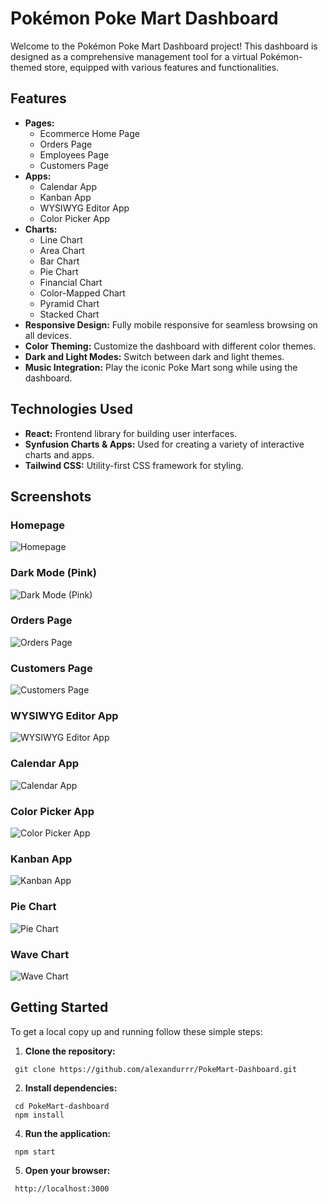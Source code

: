 # Pokémon Poke Mart Dashboard

Welcome to the Pokémon Poke Mart Dashboard project! This dashboard is designed as a comprehensive management tool for a virtual Pokémon-themed store, equipped with various features and functionalities.

## Features

- **Pages:**
  - Ecommerce Home Page
  - Orders Page
  - Employees Page
  - Customers Page
- **Apps:**
  - Calendar App
  - Kanban App
  - WYSIWYG Editor App
  - Color Picker App
- **Charts:**
  - Line Chart
  - Area Chart
  - Bar Chart
  - Pie Chart
  - Financial Chart
  - Color-Mapped Chart
  - Pyramid Chart
  - Stacked Chart
- **Responsive Design:** Fully mobile responsive for seamless browsing on all devices.
- **Color Theming:** Customize the dashboard with different color themes.
- **Dark and Light Modes:** Switch between dark and light themes.
- **Music Integration:** Play the iconic Poke Mart song while using the dashboard.

## Technologies Used

- **React:** Frontend library for building user interfaces.
- **Synfusion Charts & Apps:** Used for creating a variety of interactive charts and apps.
- **Tailwind CSS:** Utility-first CSS framework for styling.

## Screenshots

### Homepage
![Homepage](screenshots/homepage.png)

### Dark Mode (Pink)
![Dark Mode (Pink)](screenshots/darkmode-pink.png)

### Orders Page
![Orders Page](screenshots/orders.png)

### Customers Page
![Customers Page](screenshots/customers.png)

### WYSIWYG Editor App
![WYSIWYG Editor App](screenshots/WYSWYG.png)

### Calendar App
![Calendar App](screenshots/calendar.png)

### Color Picker App
![Color Picker App](screenshots/color-picker.png)

### Kanban App
![Kanban App](screenshots/kanban.png)

### Pie Chart
![Pie Chart](screenshots/piechart.png)

### Wave Chart
![Wave Chart](screenshots/wavechart.png)

## Getting Started

To get a local copy up and running follow these simple steps:

1. **Clone the repository:**
  ```shell
   git clone https://github.com/alexandurrr/PokeMart-Dashboard.git
  ``` 
2. **Install dependencies:**
  ```shell
   cd PokeMart-dashboard
   npm install
  ``` 
4. **Run the application:**
  ```shell
   npm start
  ``` 
5. **Open your browser:**
  ```shell
   http://localhost:3000
  ```



